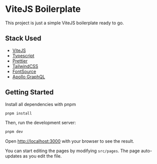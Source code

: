 # ViteJS Boilerplate

This project is just a simple ViteJS boilerplate ready to go.

## Stack Used

- [ViteJS](https://vitejs.dev/)
- [Typescript](https://www.typescriptlang.org/)
- [Prettier](https://prettier.io/)
- [TailwindCSS](https://tailwindcss.com/)
- [FontSource](https://fontsource.org/)
- [Apollo GraphQL](https://www.apollographql.com/)

## Getting Started

Install all dependencies with pnpm

```bash
pnpm install
```

Then, run the development server:

```bash
pnpm dev
```

Open [http://localhost:3000](http://localhost:3000) with your browser to see the result.

You can start editing the pages by modifying `src/pages`. The page auto-updates as you edit the file.
